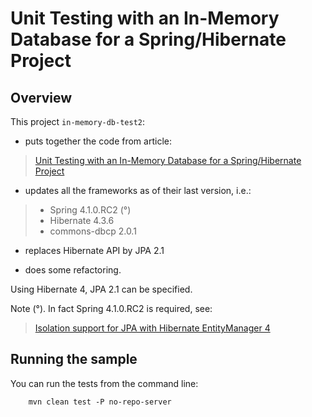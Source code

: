 Unit Testing with an In-Memory Database for a Spring/Hibernate Project
=======

Overview
-------

This project `in-memory-db-test2`:
* puts together the code from article:

>[Unit Testing with an In-Memory Database for a Spring/Hibernate Project](http://whileonefork.blogspot.fr/2012/11/unit-testing-with-in-memory-database.html)

* updates all the frameworks as of their last version, i.e.:

>* Spring 4.1.0.RC2 (°)
>* Hibernate 4.3.6
>* commons-dbcp 2.0.1

* replaces Hibernate API by JPA 2.1

* does some refactoring.


Using Hibernate 4, JPA 2.1 can be specified.

Note (°). In fact Spring 4.1.0.RC2 is required, see:

>[Isolation support for JPA with Hibernate EntityManager 4](https://jira.spring.io/browse/SPR-11942)


Running the sample
-------

You can run the tests from the command line:

		mvn clean test -P no-repo-server